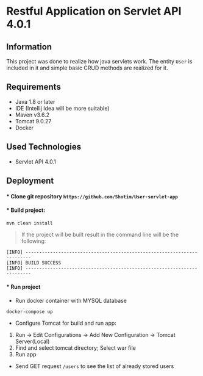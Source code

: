 # Restful Application on Servlet API 4.0.1
## Information
This project was done to realize how java servlets work. The entity `User` is included in it and simple basic CRUD methods are realized for it.

## Requirements
* Java 1.8 or later
* IDE (Intellij Idea will be more suitable)
* Maven v3.6.2
* Tomcat 9.0.27
* Docker

## Used Technologies
* Servlet API 4.0.1

## Deployment

#### * Clone git repository `https://github.com/Shotim/User-servlet-app`


#### * Build project:
```
mvn clean install
```

>If the project will be built result in the command line will be the following:
```
[INFO] ------------------------------------------------------------------------
[INFO] BUILD SUCCESS
[INFO] ------------------------------------------------------------------------
```
#### * Run project
* Run docker container with MYSQL database
```
docker-compose up
```
* Configure Tomcat for build and run app:
1) Run -> Edit Configurations -> Add New Configuration -> Tomcat Server(Local)
2) Find and select tomcat directory; Select war file
3) Run app

* Send GET request `/users` to see the list of already stored users